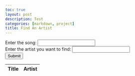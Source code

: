 ```yaml
---
toc: true
layout: post
description: Test
categories: [markdown, project]
title: Find An Artist
---
```


<html>
<head>
    <!-- load jQuery and DataTables styles and scripts -->
    <link rel="stylesheet" type="text/css" href="https://cdn.datatables.net/1.13.4/css/jquery.dataTables.min.css">
    <script type="text/javascript" src="https://code.jquery.com/jquery-3.6.0.min.js"></script>
    <script type="text/javascript" src="https://cdn.datatables.net/1.13.4/js/jquery.dataTables.min.js"></script>
</head>
<body>
    <div>
        <label for="song">Enter the song:</label>
        <input type="text" id="song">
    </div>
    <div>
        <label for="artist">Enter the artist you want to find:</label>
        <input type="text" id="artist">
    </div>
    <button onclick="songCheck()">Submit</button>
    <p id="out"></p>
    <table id="flaskTable" class="table" style="width:100%">
        <thead>
            <tr>
                <th>Title</th>
                <th>Artist</th>
            </tr>
        </thead>
        <tbody id="flaskBody"></tbody>
    </table>
</body>

<script>
        const table = document.getElementById('flaskTable');
        const songIn = document.getElementById('song');
        const artistIn = document.getElementById('artist');
        const outputElement = document.getElementById('out');

        function songCheck() {
            const artistl = artistIn.value.toLowerCase();
            const songl = songIn.value.toLowerCase();

            for (let i = 0; i < table.rows.length; i++) {
                const row = table.rows[i];

                for (let j = 0; j < row.cells.length; j++) {
                    const cell = row.cells[j];

                    if (cell.innerText.toLowerCase().includes(songl)) {
                        console.log(`Song found in row ${i}`);
                        const rowIndex = i;
                        const prodrow = table.rows[rowIndex];
                        const specrow = document.querySelector(`#flaskTable tr:nth-child(${i+1})`);
                        const speccells = specrow.querySelectorAll("td");

                        for (let k = 2; k < speccells.length; k++) {
                            const prodcell = prodrow.cells[k];
                            console.log(speccells[k].innerText.toLowerCase());
                            console.log(artistl);

                            if (speccells[k].innerText.toLowerCase().includes(artistl)) {
                                console.log('This song contains the artist you are looking for!');
                                outputElement.textContent = 'This song contains the artist you are looking for!';
                                return;
                            } else {
                                console.log('This song does not contain the artist you are looking for:(');
                                outputElement.textContent = 'This song does not contain the artist you are looking for:(';
                                return;
                            }
                        }
                    } else {
                        console.log('Song is not in our database. Check spelling or enter a different song.');
                        outputElement.textContent = 'Song is not in our database. Check spelling or enter a different song.';
                    }
                }
            }
        }

            $(document).ready(function() {
                fetch('https://playourshiny.duckdns.org/songdatabase', { mode: 'cors' })
                    .then(response => {
                        if (!response.ok) {
                        throw new Error('API response failed');
                    }
                    return response.json();
                })
                .then(data => {
                    for (let i = 0; i < 20; i++) {
                        const row = data[i];
                        if (!row) {
                            break;
                        }
                        $('#flaskBody').append('<tr><td>' +
                            row.id + '</td><td>' +
                            row.title + '</td><td>' +
                            row.artist + '</td></tr>');
                    }
                    $("#flaskTable").DataTable();
                })
                .catch(error => {
                    console.error('Error:', error);
                });
        });
</script>
</body>
</html>

